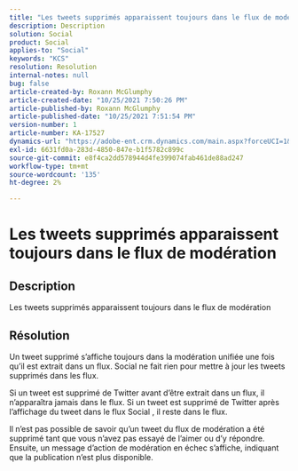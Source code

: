 ```yaml
---
title: "Les tweets supprimés apparaissent toujours dans le flux de modération"
description: Description
solution: Social
product: Social
applies-to: "Social"
keywords: "KCS"
resolution: Resolution
internal-notes: null
bug: false
article-created-by: Roxann McGlumphy
article-created-date: "10/25/2021 7:50:26 PM"
article-published-by: Roxann McGlumphy
article-published-date: "10/25/2021 7:51:54 PM"
version-number: 1
article-number: KA-17527
dynamics-url: "https://adobe-ent.crm.dynamics.com/main.aspx?forceUCI=1&pagetype=entityrecord&etn=knowledgearticle&id=4d279fc8-cc35-ec11-b6e6-000d3a3485ea"
exl-id: 6631fd0a-283d-4850-847e-b1f5782c899c
source-git-commit: e8f4ca2dd578944d4fe399074fab461de88ad247
workflow-type: tm+mt
source-wordcount: '135'
ht-degree: 2%

---
```


# Les tweets supprimés apparaissent toujours dans le flux de modération

## Description

Les tweets supprimés apparaissent toujours dans le flux de modération

## Résolution


Un tweet supprimé s’affiche toujours dans la modération unifiée une fois qu’il est extrait dans un flux. Social ne fait rien pour mettre à jour les tweets supprimés dans les flux.

Si un tweet est supprimé de Twitter avant d’être extrait dans un flux, il n’apparaîtra jamais dans le flux. Si un tweet est supprimé de Twitter après l’affichage du tweet dans le flux Social , il reste dans le flux.

Il n’est pas possible de savoir qu’un tweet du flux de modération a été supprimé tant que vous n’avez pas essayé de l’aimer ou d’y répondre. Ensuite, un message d’action de modération en échec s’affiche, indiquant que la publication n’est plus disponible.

